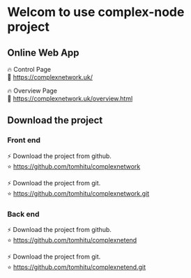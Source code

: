 # Welcom to use complex-node project

## Online Web App
:fire: Control Page <br>
:link: https://complexnetwork.uk/<br>

:fire: Overview Page <br>
:link: https://complexnetwork.uk/overview.html<br>

## Download the project
### Front end
:zap: Download the project from github. <br>
:star: https://github.com/tomhitu/complexnetwork <br>

:zap: Download the project from git. <br>
:star: https://github.com/tomhitu/complexnetwork.git <br>

### Back end
:zap: Download the project from github. <br>
:star: https://github.com/tomhitu/complexnetend <br>

:zap: Download the project from git. <br>
:star: https://github.com/tomhitu/complexnetend.git
